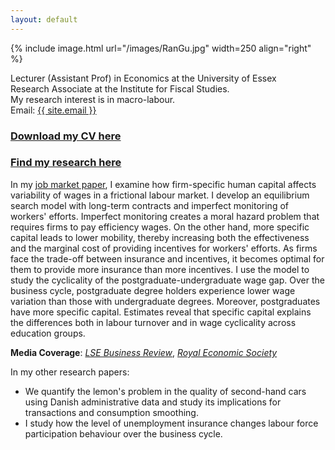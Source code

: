 ```yaml
---
layout: default
---
```


{% include image.html url="/images/RanGu.jpg" width=250 align="right" %}
<br>

Lecturer (Assistant Prof) in Economics at the University of Essex  
Research Associate at the Institute for Fiscal Studies.  
My research interest is in macro-labour.  
Email: <a href="mailto:{{ site.email }}">{{ site.email }}</a>

### [Download my CV here](/cv/index.html)

### [Find my research here](/research/index.html)

In my [job market paper](https://drive.google.com/file/d/0B-yAdp5D_qlrLS12SURsTjFJdEU/view?usp=sharing), I examine how firm-specific human capital affects variability of wages in a frictional labour market. I develop an equilibrium search model with long-term contracts and imperfect monitoring of workers' efforts. Imperfect monitoring creates a moral hazard problem that requires firms to pay efficiency wages. On the other hand, more specific capital leads to lower mobility, thereby increasing both the effectiveness and the marginal cost of providing incentives for workers' efforts. As firms face the trade-off between insurance and incentives, it becomes optimal for them to provide more insurance than more incentives. I use the model to study the cyclicality of the postgraduate-undergraduate wage gap. Over the business cycle, postgraduate degree holders experience lower wage variation than those with undergraduate degrees. Moreover, postgraduates have more specific capital. Estimates reveal that specific capital explains the differences both in labour turnover and in wage cyclicality across education groups.

**Media Coverage**: [_LSE Business Review_](http://blogs.lse.ac.uk/businessreview/2018/06/13/a-postgraduate-degree-protects-you-against-the-business-cycle/), [_Royal Economic Society_](http://www.res.org.uk/details/mediabrief/10938521/A-POSTGRADUATE-DEGREE-PROTECTS-YOU-AGAINST-THE-BUSINESS-CYCLE-US-evidence.html)

In my other research papers:

 * We quantify the lemon's problem in the quality of second-hand cars using Danish administrative data and study its implications for transactions and consumption smoothing.
 * I study how the level of unemployment insurance changes labour force participation behaviour over the business cycle.
